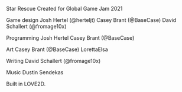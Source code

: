 Star Rescue
Created for Global Game Jam 2021

Game design
  Josh Hertel (@herteljt)
  Casey Brant (@BaseCase)
  David Schallert (@fromage10x)

Programming
  Josh Hertel
  Casey Brant (@BaseCase)

Art
  Casey Brant (@BaseCase)
  LorettaElsa

Writing
  David Schallert (@fromage10x)

Music
  Dustin Sendekas


Built in LOVE2D.

